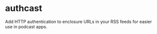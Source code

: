 # authcast
Add HTTP authentication to enclosure URLs in your RSS feeds for easier use in podcast apps.
